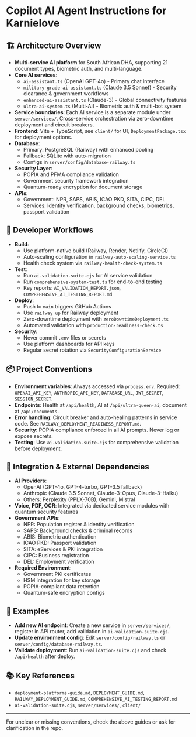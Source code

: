 # Copilot AI Agent Instructions for Karnielove

## 🏗️ Architecture Overview
- **Multi-service AI platform** for South African DHA, supporting 21 document types, biometric auth, and multi-language.
- **Core AI services**: 
  - `ai-assistant.ts` (OpenAI GPT-4o) - Primary chat interface
  - `military-grade-ai-assistant.ts` (Claude 3.5 Sonnet) - Security clearance & government workflows 
  - `enhanced-ai-assistant.ts` (Claude-3) - Global connectivity features
  - `ultra-ai-system.ts` (Multi-AI) - Biometric auth & multi-bot system
- **Service boundaries**: Each AI service is a separate module under `server/services/`. Cross-service orchestration via zero-downtime deployment and circuit breakers.
- **Frontend**: Vite + TypeScript, see `client/` for UI, `DeploymentPackage.tsx` for deployment options.
- **Database**: 
  - Primary: PostgreSQL (Railway) with enhanced pooling
  - Fallback: SQLite with auto-migration
  - Configs in `server/config/database-railway.ts`
- **Security Layer**:
  - POPIA and PFMA compliance validation
  - Government security framework integration
  - Quantum-ready encryption for document storage
- **APIs**: 
  - Government: NPR, SAPS, ABIS, ICAO PKD, SITA, CIPC, DEL
  - Services: Identity verification, background checks, biometrics, passport validation

## 🚀 Developer Workflows
- **Build**: 
  - Use platform-native build (Railway, Render, Netlify, CircleCI)
  - Auto-scaling configuration in `railway-auto-scaling-service.ts`
  - Health check system via `railway-health-check-system.ts`
- **Test**: 
  - Run `ai-validation-suite.cjs` for AI service validation
  - Run `comprehensive-system-test.ts` for end-to-end testing
  - Key reports: `AI_VALIDATION_REPORT.json`, `COMPREHENSIVE_AI_TESTING_REPORT.md`
- **Deploy**: 
  - Push to `main` triggers GitHub Actions
  - Use `railway up` for Railway deployment
  - Zero-downtime deployment with `zeroDowntimeDeployment.ts`
  - Automated validation with `production-readiness-check.ts`
- **Security**: 
  - Never commit `.env` files or secrets
  - Use platform dashboards for API keys
  - Regular secret rotation via `SecurityConfigurationService`

## 📦 Project Conventions
- **Environment variables**: Always accessed via `process.env`. Required: `OPENAI_API_KEY`, `ANTHROPIC_API_KEY`, `DATABASE_URL`, `JWT_SECRET`, `SESSION_SECRET`.
- **Endpoints**: Health at `/api/health`, AI at `/api/ultra-queen-ai`, document at `/api/documents`.
- **Error handling**: Circuit breaker and auto-healing patterns in service code. See `RAILWAY_DEPLOYMENT_READINESS_REPORT.md`.
- **Security**: POPIA compliance enforced in all AI prompts. Never log or expose secrets.
- **Testing**: Use `ai-validation-suite.cjs` for comprehensive validation before deployment.

## 🔗 Integration & External Dependencies
- **AI Providers**: 
  - OpenAI (GPT-4o, GPT-4-turbo, GPT-3.5 fallback)
  - Anthropic (Claude 3.5 Sonnet, Claude-3-Opus, Claude-3-Haiku)
  - Others: Perplexity (PPLX-70B), Gemini, Mistral
- **Voice, PDF, OCR**: Integrated via dedicated service modules with quantum security features
- **Government APIs**:
  - NPR: Population register & identity verification
  - SAPS: Background checks & criminal records
  - ABIS: Biometric authentication
  - ICAO PKD: Passport validation
  - SITA: eServices & PKI integration
  - CIPC: Business registration
  - DEL: Employment verification
- **Required Environment**:
  - Government PKI certificates
  - HSM integration for key storage
  - POPIA-compliant data retention
  - Quantum-safe encryption configs

## 📝 Examples
- **Add new AI endpoint**: Create a new service in `server/services/`, register in API router, add validation in `ai-validation-suite.cjs`.
- **Update environment config**: Edit `server/config/railway.ts` or `server/config/database-railway.ts`.
- **Validate deployment**: Run `ai-validation-suite.cjs` and check `/api/health` after deploy.

## 📚 Key References
- `deployment-platforms-guide.md`, `DEPLOYMENT_GUIDE.md`, `RAILWAY_DEPLOYMENT_GUIDE.md`, `COMPREHENSIVE_AI_TESTING_REPORT.md`
- `ai-validation-suite.cjs`, `server/services/`, `client/`

---
For unclear or missing conventions, check the above guides or ask for clarification in the repo.
